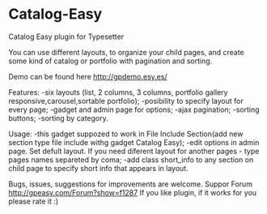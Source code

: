 # Catalog-Easy
Catalog Easy plugin for Typesetter 

You can use different layouts, to organize your child pages, and create some kind of catalog or portfolio with pagination and sorting.

Demo can be found here
http://gpdemo.esy.es/

Features:
-six layouts (list, 2 columns, 3 columns, portfolio gallery responsive,carousel,sortable portfolio);
-posibility to specify layout for every page;
-gadget and admin page for options;
-ajax pagination;
-sorting buttons;
-sorting by category.

Usage:
-this gadget suppozed to work in File Include Section(add new section type file include withg gadget Catalog Easy);
-edit options in admin page. Set defult layout. If you need diferent layout for another pages - type pages names separeted by coma;
-add class short_info to any section on child page to specify short info that appears in layout.

Bugs, issues, suggestions for improvements are welcome.
Suppor Forum http://gpeasy.com/Forum?show=f1287
If you like plugin, if it works for you please rate it :)


